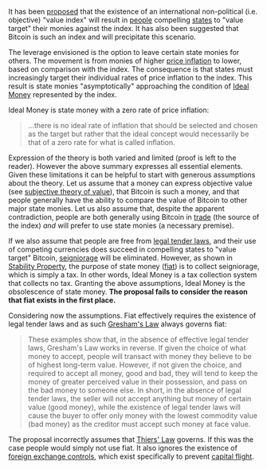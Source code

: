 It has been [proposed](http://sites.stat.psu.edu/~gjb6/nash/money.pdf) that the existence of an international non-political (i.e. objective) "value index" will result in [people](Glossary#person) compelling [states](Glossary#state) to "value target" their monies against the index. It has also been suggested that Bitcoin is such an index and will precipitate this scenario.

The leverage envisioned is the option to leave certain state monies for others. The movement is from monies of higher [price inflation](https://en.wikipedia.org/wiki/Inflation) to lower, based on comparison with the index. The consequence is that states must increasingly target their individual rates of price inflation to the index. This result is state monies "asymptotically" approaching the condition of [Ideal Money](https://en.wikipedia.org/wiki/Ideal_money) represented by the index.

Ideal Money is state money with a zero rate of price inflation:

> ...there is no ideal rate of inflation that should be selected and chosen as the target but rather that the ideal concept would necessarily be that of a zero rate for what is called inflation.

Expression of the theory is both varied and limited (proof is left to the reader). However the above summary expresses all essential elements. Given these limitations it can be helpful to start with generous assumptions about the theory. Let us assume that a money can express objective value (see [subjective theory of value](https://en.wikipedia.org/wiki/Subjective_theory_of_value)), that Bitcoin is such a money, and that people generally have the ability to compare the value of Bitcoin to other major state monies. Let us also assume that, despite the apparent contradiction, people are both generally using Bitcoin in [trade](Glossary#trade) (the source of the index) *and* will prefer to use state monies (a necessary premise).

If we also assume that people are free from [legal tender laws](https://en.wikipedia.org/wiki/Legal_tender), and their use of competing currencies does succeed in compelling states to "value target" Bitcoin, [seigniorage](https://en.wikipedia.org/wiki/Seigniorage) will be eliminated. However, as shown in [Stability Property](Stability-Property), the purpose of state money ([fiat](https://en.wikipedia.org/wiki/Fiat_money)) is to collect seigniorage, which is simply a tax. In other words, Ideal Money is a tax collection system that collects no tax. Granting the above assumptions, Ideal Money is the obsolescence of state money. **The proposal fails to consider the reason that fiat exists in the first place.**

Considering now the assumptions. Fiat effectively requires the existence of legal tender laws and as such [Gresham's Law](https://en.wikipedia.org/wiki/Gresham%27s_law) always governs fiat:

> These examples show that, in the absence of effective legal tender laws, Gresham's Law works in reverse. If given the choice of what money to accept, people will transact with money they believe to be of highest long-term value. However, if not given the choice, and required to accept all money, good and bad, they will tend to keep the money of greater perceived value in their possession, and pass on the bad money to someone else. In short, in the absence of legal tender laws, the seller will not accept anything but money of certain value (good money), while the existence of legal tender laws will cause the buyer to offer only money with the lowest commodity value (bad money) as the creditor must accept such money at face value.

The proposal incorrectly assumes that [Thiers' Law](https://en.wikipedia.org/wiki/Gresham%27s_law#Reverse_of_Gresham's_Law_(Thiers'_Law)) governs. If this was the case people would simply not use fiat. It also ignores the existence of [foreign exchange controls](https://en.wikipedia.org/wiki/Foreign_exchange_controls), which exist specifically to prevent [capital flight](https://en.wikipedia.org/wiki/Capital_flight).